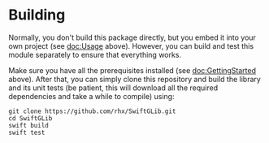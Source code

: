 # Building

Normally, you don't build this package directly, but you embed it into your own project (see <doc:Usage> above).
However, you can build and test this module separately to ensure that everything works.

Make sure you have all the prerequisites installed (see <doc:GettingStarted> above).
After that, you can simply clone this repository and build the library and its unit tests
(be patient, this will download all the required dependencies and take a while to compile)
using:

	git clone https://github.com/rhx/SwiftGLib.git
	cd SwiftGLib
    swift build
    swift test
